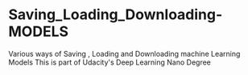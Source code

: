 # Saving_Loading_Downloading-MODELS
Various ways of Saving , Loading and Downloading machine Learning Models
This is part of Udacity's Deep Learning Nano Degree

